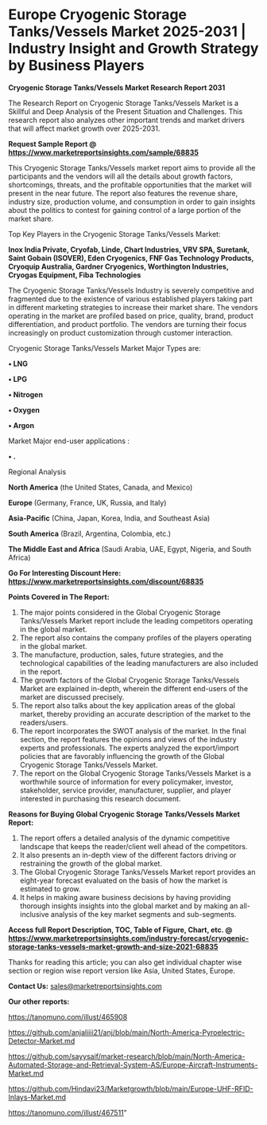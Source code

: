 # Europe Cryogenic Storage Tanks/Vessels Market 2025-2031 | Industry Insight and Growth Strategy by Business Players

<strong>Cryogenic Storage Tanks/Vessels Market Research Report 2031</strong>

The Research Report on Cryogenic Storage Tanks/Vessels Market is a Skillful and Deep Analysis of the Present Situation and Challenges. This research report also analyzes other important trends and market drivers that will affect market growth over 2025-2031.

<strong>Request Sample Report @ <a href=https://www.marketreportsinsights.com/sample/68835>https://www.marketreportsinsights.com/sample/68835</a></strong>

This Cryogenic Storage Tanks/Vessels market report aims to provide all the participants and the vendors will all the details about growth factors, shortcomings, threats, and the profitable opportunities that the market will present in the near future. The report also features the revenue share, industry size, production volume, and consumption in order to gain insights about the politics to contest for gaining control of a large portion of the market share.

Top Key Players in the Cryogenic Storage Tanks/Vessels Market:

<strong>Inox India Private, Cryofab, Linde, Chart Industries, VRV SPA, Suretank, Saint Gobain (ISOVER), Eden Cryogenics, FNF Gas Technology Products, Cryoquip Australia, Gardner Cryogenics, Worthington Industries, Cryogas Equipment, Fiba Technologies</strong>

The Cryogenic Storage Tanks/Vessels Industry is severely competitive and fragmented due to the existence of various established players taking part in different marketing strategies to increase their market share. The vendors operating in the market are profiled based on price, quality, brand, product differentiation, and product portfolio. The vendors are turning their focus increasingly on product customization through customer interaction.

Cryogenic Storage Tanks/Vessels Market Major Types are:

<strong>• LNG

• LPG

• Nitrogen

• Oxygen

• Argon</strong>

Market Major end-user applications :

<strong>• .</strong>

Regional Analysis

</u><strong><b>North America</b></strong> (the United States, Canada, and Mexico)

<strong><b>Europe </b></strong>(Germany, France, UK, Russia, and Italy)

<strong><b>Asia-Pacific</b></strong> (China, Japan, Korea, India, and Southeast Asia)

<strong><b>South America</b></strong> (Brazil, Argentina, Colombia, etc.)

<strong><b>The Middle East and Africa</b></strong> (Saudi Arabia, UAE, Egypt, Nigeria, and South Africa)

<strong>Go For Interesting Discount Here: <a href=https://www.marketreportsinsights.com/discount/68835>https://www.marketreportsinsights.com/discount/68835</a></strong>

<strong>Points Covered in The Report:</strong>
<ol>
  <li>The major points considered in the Global Cryogenic Storage Tanks/Vessels Market report include the leading competitors operating in the global market.</li>
  <li>The report also contains the company profiles of the players operating in the global market.</li>
  <li>The manufacture, production, sales, future strategies, and the technological capabilities of the leading manufacturers are also included in the report.</li>
  <li>The growth factors of the Global Cryogenic Storage Tanks/Vessels Market are explained in-depth, wherein the different end-users of the market are discussed precisely.</li>
  <li>The report also talks about the key application areas of the global market, thereby providing an accurate description of the market to the readers/users.</li>
  <li>The report incorporates the SWOT analysis of the market. In the final section, the report features the opinions and views of the industry experts and professionals. The experts analyzed the export/import policies that are favorably influencing the growth of the Global Cryogenic Storage Tanks/Vessels Market.</li>
  <li>The report on the Global Cryogenic Storage Tanks/Vessels Market is a worthwhile source of information for every policymaker, investor, stakeholder, service provider, manufacturer, supplier, and player interested in purchasing this research document.</li>
</ol>
<strong>Reasons for Buying Global Cryogenic Storage Tanks/Vessels Market Report:</strong>

<ol>
  <li>The report offers a detailed analysis of the dynamic competitive landscape that keeps the reader/client well ahead of the competitors.</li>
  <li>It also presents an in-depth view of the different factors driving or restraining the growth of the global market.</li>
  <li>The Global Cryogenic Storage Tanks/Vessels Market report provides an eight-year forecast evaluated on the basis of how the market is estimated to grow.</li>
  <li>It helps in making aware business decisions by having providing thorough insights insights into the global market and by making an all-inclusive analysis of the key market segments and sub-segments.</li>
</ol>
<strong>Access full Report Description, TOC, Table of Figure, Chart, etc. @ <a href=https://www.marketreportsinsights.com/industry-forecast/cryogenic-storage-tanks-vessels-market-growth-and-size-2021-68835>https://www.marketreportsinsights.com/industry-forecast/cryogenic-storage-tanks-vessels-market-growth-and-size-2021-68835</a></strong>


Thanks for reading this article; you can also get individual chapter wise section or region wise report version like Asia, United States, Europe.

<strong>Contact Us:</strong>
sales@marketreportsinsights.com

<strong>Our other reports:</strong>

<a href=https://tanomuno.com/illust/465908>https://tanomuno.com/illust/465908</a>

<a href=https://github.com/anjaliiii21/anj/blob/main/North-America-Pyroelectric-Detector-Market.md>https://github.com/anjaliiii21/anj/blob/main/North-America-Pyroelectric-Detector-Market.md</a>

<a href=https://github.com/sayysaif/market-research/blob/main/North-America-Automated-Storage-and-Retrieval-System-AS/Europe-Aircraft-Instruments-Market.md>https://github.com/sayysaif/market-research/blob/main/North-America-Automated-Storage-and-Retrieval-System-AS/Europe-Aircraft-Instruments-Market.md</a>

<a href=https://github.com/Hindavi23/Marketgrowth/blob/main/Europe-UHF-RFID-Inlays-Market.md>https://github.com/Hindavi23/Marketgrowth/blob/main/Europe-UHF-RFID-Inlays-Market.md</a>

<a href=https://tanomuno.com/illust/467511>https://tanomuno.com/illust/467511</a>"
